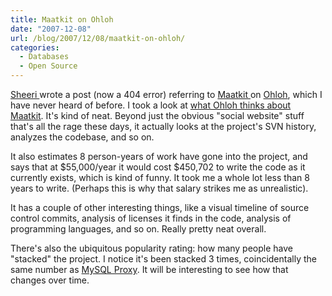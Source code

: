 ```yaml
---
title: Maatkit on Ohloh
date: "2007-12-08"
url: /blog/2007/12/08/maatkit-on-ohloh/
categories:
  - Databases
  - Open Source
---
```

[Sheeri ][1]wrote a post (now a 404 error) referring to [Maatkit ][2]on [Ohloh][3], which I have never heard of before. I took a look at [what Ohloh thinks about Maatkit][4]. It's kind of neat. Beyond just the obvious "social website" stuff that's all the rage these days, it actually looks at the project's SVN history, analyzes the codebase, and so on.

It also estimates 8 person-years of work have gone into the project, and says that at $55,000/year it would cost $450,702 to write the code as it currently exists, which is kind of funny. It took me a whole lot less than 8 years to write. (Perhaps this is why that salary strikes me as unrealistic).

It has a couple of other interesting things, like a visual timeline of source control commits, analysis of licenses it finds in the code, analysis of programming languages, and so on. Really pretty neat overall.

There's also the ubiquitous popularity rating: how many people have "stacked" the project. I notice it's been stacked 3 times, coincidentally the same number as [MySQL Proxy][5]. It will be interesting to see how that changes over time.

 [1]: http://sheeri.net/
 [2]: http://code.google.com/p/maatkit/
 [3]: http://www.ohloh.net/
 [4]: http://www.ohloh.net/projects/10083
 [5]: http://www.ohloh.net/projects/6252
